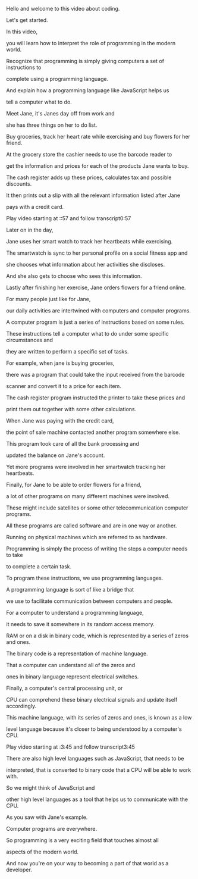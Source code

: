Hello and welcome to this video about coding. 

Let's get started. 

In this video, 

you will learn how to interpret the role of programming in the modern world. 

Recognize that programming is simply giving computers a set of instructions to 

complete using a programming language. 

And explain how a programming language like JavaScript helps us 

tell a computer what to do. 

Meet Jane, it's Janes day off from work and 

she has three things on her to do list. 

Buy groceries, track her heart rate while exercising and buy flowers for her friend. 

At the grocery store the cashier needs to use the barcode reader to 

get the information and prices for each of the products Jane wants to buy. 

The cash register adds up these prices, calculates tax and possible discounts. 

It then prints out a slip with all the relevant information listed after Jane 

pays with a credit card.

Play video starting at ::57 and follow transcript0:57

Later on in the day, 

Jane uses her smart watch to track her heartbeats while exercising. 

The smartwatch is sync to her personal profile on a social fitness app and 

she chooses what information about her activities she discloses. 

And she also gets to choose who sees this information. 

Lastly after finishing her exercise, Jane orders flowers for a friend online. 

For many people just like for Jane, 

our daily activities are intertwined with computers and computer programs. 

A computer program is just a series of instructions based on some rules. 

These instructions tell a computer what to do under some specific circumstances and 

they are written to perform a specific set of tasks. 

For example, when jane is buying groceries, 

there was a program that could take the input received from the barcode 

scanner and convert it to a price for each item. 

The cash register program instructed the printer to take these prices and 

print them out together with some other calculations. 

When Jane was paying with the credit card, 

the point of sale machine contacted another program somewhere else. 

This program took care of all the bank processing and 

updated the balance on Jane's account. 

Yet more programs were involved in her smartwatch tracking her heartbeats. 

Finally, for Jane to be able to order flowers for a friend, 

a lot of other programs on many different machines were involved. 

These might include satellites or some other telecommunication computer programs. 

All these programs are called software and are in one way or another. 

Running on physical machines which are referred to as hardware. 

Programming is simply the process of writing the steps a computer needs to take 

to complete a certain task. 

To program these instructions, we use programming languages. 

A programming language is sort of like a bridge that 

we use to facilitate communication between computers and people. 

For a computer to understand a programming language, 

it needs to save it somewhere in its random access memory. 

RAM or on a disk in binary code, which is represented by a series of zeros and ones. 

The binary code is a representation of machine language. 

That a computer can understand all of the zeros and 

ones in binary language represent electrical switches. 

Finally, a computer's central processing unit, or 

CPU can comprehend these binary electrical signals and update itself accordingly. 

This machine language, with its series of zeros and ones, is known as a low 

level language because it's closer to being understood by a computer's CPU.

Play video starting at :3:45 and follow transcript3:45

There are also high level languages such as JavaScript, that needs to be 

interpreted, that is converted to binary code that a CPU will be able to work with. 

So we might think of JavaScript and 

other high level languages as a tool that helps us to communicate with the CPU. 

As you saw with Jane's example. 

Computer programs are everywhere. 

So programming is a very exciting field that touches almost all 

aspects of the modern world. 

And now you're on your way to becoming a part of that world as a developer.